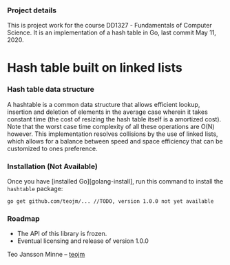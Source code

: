 ### Project details
This is project work for the course DD1327 - Fundamentals of Computer Science. It is an implementation of a hash table in Go, last commit May 11, 2020.

# Hash table built on linked lists

### Hash table data structure
A hashtable is a common data structure that allows
efficient lookup, insertion and deletion of elements in the
average case wherein it takes constant time (the cost of resizing the
hash table itself is a amortized cost). 
Note that the worst case time complexity of all these operations are O(N) however.
This implementation resolves collisions by the use of linked lists,
which allows for a balance between speed and space efficiency that can be 
customized to ones preference.

### Installation (Not Available)

Once you have [installed Go][golang-install], run this command
to install the `hashtable` package:

    go get github.com/teojm/... //TODO, version 1.0.0 not yet available
    
### Roadmap
* The API of this library is frozen.
* Eventual licensing and release of version 1.0.0

Teo Jansson Minne – [teojm](https://gits-15.sys.kth.se/teojm)

